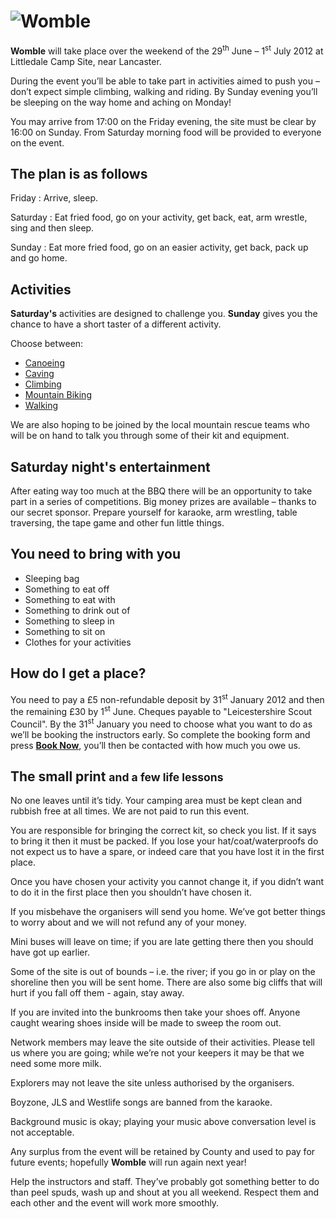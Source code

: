 ![Womble](/img/Womble.png)
==========================

**Womble** will take place over the weekend of the 29<sup>th</sup> June – 1<sup>st</sup> July 2012 at Littledale Camp Site, near Lancaster.

During the event you’ll be able to take part in activities aimed to push you – don’t expect simple climbing, walking and riding.  By Sunday evening you’ll be sleeping on the way home and aching on Monday!

You may arrive from 17:00 on the Friday evening, the site must be clear by 16:00 on Sunday.  From Saturday morning food will be provided to everyone on the event.

The plan is as follows
----------------------

Friday
:   Arrive, sleep.

Saturday
:   Eat fried food, go on your activity, get back, eat, arm wrestle, sing and then sleep.

Sunday
:   Eat more fried food, go on an easier activity, get back, pack up and go home.

Activities
----------

**Saturday's** activities are designed to challenge you.  **Sunday** gives you the chance to have a short taster of a different activity.

Choose between:

* [Canoeing](/activities/canoeing)
* [Caving](/activities/caving)
* [Climbing](/activities/climbing)
* [Mountain Biking](/activities/biking)
* [Walking](/activities/walking)

We are also hoping to be joined by the local mountain rescue teams who will be on hand to talk you through some of their kit and equipment.

Saturday night's entertainment
------------------------------

After eating way too much at the BBQ there will be an opportunity to take part in a series of competitions. Big money prizes are available – thanks to our secret sponsor.  Prepare yourself for karaoke, arm wrestling, table traversing, the tape game and other fun little things.

You need to bring with you
--------------------------

*   Sleeping bag
*   Something to eat off
*   Something to eat with
*   Something to drink out of
*   Something to sleep in
*   Something to sit on
*   Clothes for your activities

How do I get a place?
---------------------

You need to pay a £5 non-refundable deposit by 31<sup>st</sup> January 2012 and then the remaining £30 by 1<sup>st</sup> June.  Cheques payable to "Leicestershire Scout Council".  By the 31<sup>st</sup> January you need to choose what you want to do as we’ll be booking the instructors early.  So complete the booking form and press [**Book Now**](/booking/new), you’ll then be contacted with how much you owe us.

The small print <small>and a few life lessons</small>
-----------------------------------------------------

No one leaves until it’s tidy.  Your camping area must be kept clean and rubbish free at all times.  We are not paid to run this event.

You are responsible for bringing the correct kit, so check you list.  If it says to bring it then it must be packed.  If you lose your hat/coat/waterproofs do not expect us to have a spare,  or indeed care that you have lost it in the first place.

Once you have chosen your activity you cannot change it, if you didn’t want to do it in the first place then you shouldn’t have chosen it.

If you misbehave the organisers will send you home.  We’ve got better things to worry about and we will not refund any of your money.

Mini buses will leave on time; if you are late getting there then you should have got up earlier.

Some of the site is out of bounds – i.e.  the river; if you go in or play on the shoreline then you will be sent home.  There are also some big cliffs that will hurt if you fall off them - again, stay away.

If you are invited into the bunkrooms then take your shoes off.  Anyone caught wearing shoes inside will be made to sweep the room out.

Network members may leave the site outside of their activities.  Please tell us where you are going; while we’re not your keepers it may be that we need some more milk.

Explorers may not leave the site unless authorised by the organisers.

Boyzone, JLS and Westlife songs are banned from the karaoke.

Background music is okay;  playing your music above conversation level is not acceptable.

Any surplus from the event will be retained by County and used to pay for future events;  hopefully **Womble** will run again next year!

Help the instructors and staff.  They’ve probably got something better to do than peel spuds, wash up and shout at you all weekend.  Respect them and each other and the event will work more smoothly.
